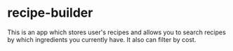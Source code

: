 # recipe-builder
This is an app which stores user's recipes and allows you to search recipes by which ingredients you currently have. It also can filter by cost.
